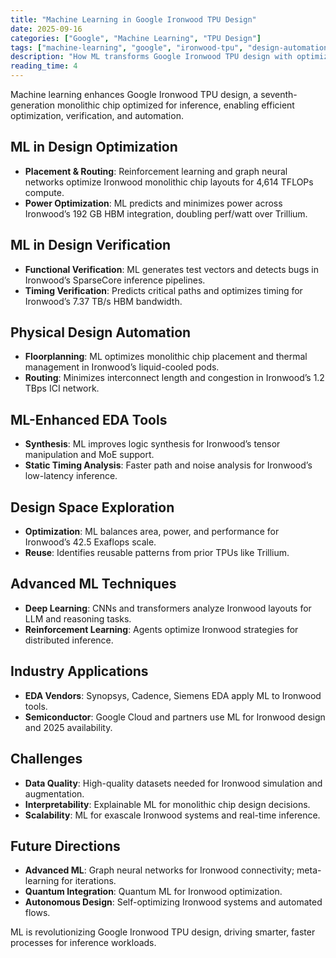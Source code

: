 ```yaml
---
title: "Machine Learning in Google Ironwood TPU Design"
date: 2025-09-16
categories: ["Google", "Machine Learning", "TPU Design"]
tags: ["machine-learning", "google", "ironwood-tpu", "design-automation"]
description: "How ML transforms Google Ironwood TPU design with optimization, verification, and automation for inference workloads."
reading_time: 4
---
```


Machine learning enhances Google Ironwood TPU design, a seventh-generation monolithic chip optimized for inference, enabling efficient optimization, verification, and automation.

## ML in Design Optimization

- **Placement & Routing**: Reinforcement learning and graph neural networks optimize Ironwood monolithic chip layouts for 4,614 TFLOPs compute.
- **Power Optimization**: ML predicts and minimizes power across Ironwood’s 192 GB HBM integration, doubling perf/watt over Trillium.

## ML in Design Verification

- **Functional Verification**: ML generates test vectors and detects bugs in Ironwood’s SparseCore inference pipelines.
- **Timing Verification**: Predicts critical paths and optimizes timing for Ironwood’s 7.37 TB/s HBM bandwidth.

## Physical Design Automation

- **Floorplanning**: ML optimizes monolithic chip placement and thermal management in Ironwood’s liquid-cooled pods.
- **Routing**: Minimizes interconnect length and congestion in Ironwood’s 1.2 TBps ICI network.

## ML-Enhanced EDA Tools

- **Synthesis**: ML improves logic synthesis for Ironwood’s tensor manipulation and MoE support.
- **Static Timing Analysis**: Faster path and noise analysis for Ironwood’s low-latency inference.

## Design Space Exploration

- **Optimization**: ML balances area, power, and performance for Ironwood’s 42.5 Exaflops scale.
- **Reuse**: Identifies reusable patterns from prior TPUs like Trillium.

## Advanced ML Techniques

- **Deep Learning**: CNNs and transformers analyze Ironwood layouts for LLM and reasoning tasks.
- **Reinforcement Learning**: Agents optimize Ironwood strategies for distributed inference.

## Industry Applications

- **EDA Vendors**: Synopsys, Cadence, Siemens EDA apply ML to Ironwood tools.
- **Semiconductor**: Google Cloud and partners use ML for Ironwood design and 2025 availability.<grok-card data-id="8f200a" data-type="citation_card"></grok-card>

## Challenges

- **Data Quality**: High-quality datasets needed for Ironwood simulation and augmentation.
- **Interpretability**: Explainable ML for monolithic chip design decisions.
- **Scalability**: ML for exascale Ironwood systems and real-time inference.

## Future Directions

- **Advanced ML**: Graph neural networks for Ironwood connectivity; meta-learning for iterations.
- **Quantum Integration**: Quantum ML for Ironwood optimization.
- **Autonomous Design**: Self-optimizing Ironwood systems and automated flows.

ML is revolutionizing Google Ironwood TPU design, driving smarter, faster processes for inference workloads.